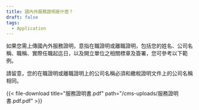 ```yaml
---
title: 國內外服務證明是什麼？
draft: false
tags:
  - Application
---
```

如果您需上傳國內外服務證明，意指在職證明或離職證明，包括您的姓名、公司名稱、職稱、實際任職起迄日，以及開立單位之相關標章及簽署，您可參考以下範例。

請留意，您的在職證明或離職證明上的公司名稱必須和繳稅證明文件上的公司名稱相同。

{{< file-download title="服務證明書.pdf" path="/cms-uploads/服務證明書.pdf.pdf" >}}